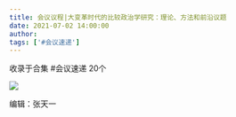 ```yaml
---
title: 会议议程|大变革时代的比较政治学研究：理论、方法和前沿议题
date: 2021-07-02 14:00:00
author: 
tags: ['#会议速递']
---
```



收录于合集 #会议速递 20个

![](/images/93/2.jpeg)

编辑：张天一  

